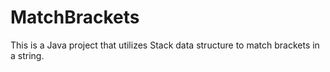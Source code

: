 # MatchBrackets

This is a Java project that utilizes Stack data structure to match brackets in a string.